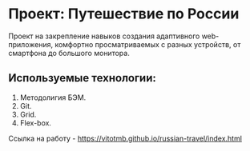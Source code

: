 # Проект: Путешествие по России

Проект на закрепление навыков создания адаптивного web-приложения, комфортно просматриваемых  с разных устройств, от смартфона до большого монитора.

## Используемые технологии:
1. Методолигия БЭМ.
2. Git.
3. Grid.
4. Flex-box.

Ссылка на работу - https://vitotmb.github.io/russian-travel/index.html
